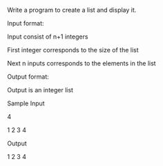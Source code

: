 Write a program to create a list and display it. 

Input format:

Input consist of n+1 integers 

First integer corresponds to the size of the list 

Next n inputs corresponds to the elements in the list 

Output format: 

Output is an integer list

Sample Input

4  

1 2 3 4

Output

1 2 3 4
